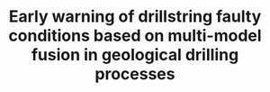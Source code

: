 ---
layout: "publication"
title: "Early warning of drillstring faulty conditions based on multi-model fusion in geological drilling processes"
type: "paper"
order: 188
year: 2023
external_url: "https://www.sciencedirect.com/science/article/abs/pii/S0959152423000707"
authors: "Yupeng Li, Weihua Cao, R. Bhushan Gopaluni, Wenkai Hua, Min Wu"
journal: "Journal of Process Control"
pdf: "2023J9_yupeng_jpc.pdf"
thumbnail: "2023J9_yupeng_jpc.png"
image: "/assets/thumbnails/2023J9_yupeng_jpc.png"
thumbnail_caption: "Figure 3: Scheme for the fault early warning phase in the geological drilling process."
description: "The early warning of drilling faults is of paramount importance to prevent or reduce environmental and property damages. In view of the complex drillstring kinematic characteristics and changeable formation environment, this paper proposes a new fault early warning method for the drillstring system based on a multi-model fusion and self-updating strategy. The major contributions are twofold: 1) A hybrid drillstring early warning method is proposed to identify faulty conditions based on the fusion of multi-dimensional prediction models of the drillstring system; 2) An event-triggered model selfupdating strategy is proposed to mitigate the prediction performance degradation caused by formation uncertainties. The effectiveness and practicability of the proposed method are demonstrated by industrial case studies, and the results indicate that the proposed method outperforms other approaches."
---
